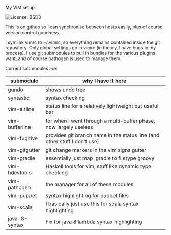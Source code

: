 My VIM setup.

![License: BSD3](https://img.shields.io/github/license/codebje/vimrc.svg)

This is on github so I can synchronise between hosts easily, plus of course version control goodness.

I symlink vimrc to ~/.vimrc, so everything remains contained inside the git repository.  Only global
settings go in vimrc (in theory, I have bugs in my process).  I use git submodules to pull in bundles
for the various plugins I want, and of course pathogen is used to manage them.

Current submodules are:

submodule       | why I have it here
----------------|--------------------
gundo           | shows undo tree
syntastic       | syntax checking
vim-airline     | status line for a relatively lightweight but useful bar
vim-bufferline  | for when I went through a multi-buffer phase, now largely useless
vim-fugitive    | provides git branch name in the status line (and other stuff I don't use)
vim-gitgutter   | git change markers in the vim signs gutter
vim-gradle      | essentially just map .gradle to filetype groovy
vim-hdevtools   | Haskell tools for vim, stuff like dynamic type checking
vim-pathogen    | the manager for all of these modules
vim-puppet      | syntax highlighting for puppet files
vim-scala       | I basically just use this for scala syntax highlighting
java-8-syntax   | Fix for java 8 lambda syntax highlighting

